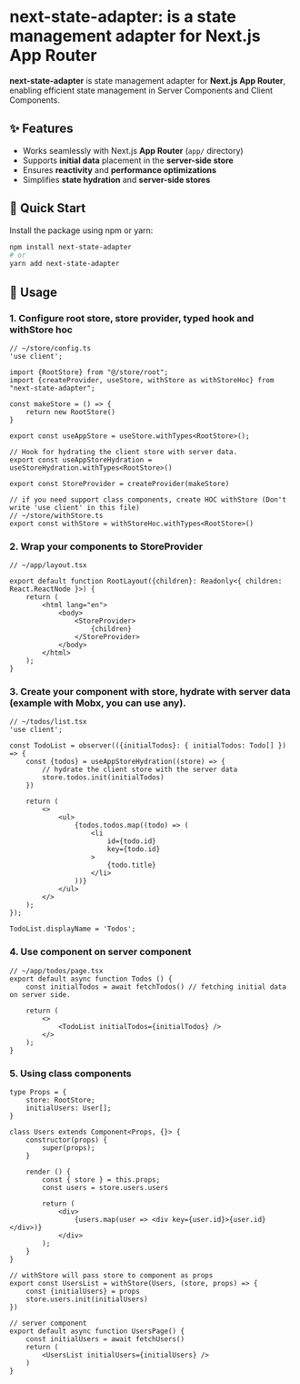 # next-state-adapter: is a state management adapter for Next.js App Router

**next-state-adapter** is state management adapter for **Next.js App Router**, enabling efficient state management in Server Components and Client Components.

## ✨ Features
- Works seamlessly with Next.js **App Router** (`app/` directory)
- Supports **initial data** placement in the **server-side store**
- Ensures **reactivity** and **performance optimizations**
- Simplifies **state hydration** and **server-side stores**

## 🚀 Quick Start

Install the package using npm or yarn:

```sh
npm install next-state-adapter
# or
yarn add next-state-adapter
```

## 📖 Usage

### 1. Configure root store, store provider, typed hook and withStore hoc

```tsx
// ~/store/config.ts
'use client';

import {RootStore} from "@/store/root";
import {createProvider, useStore, withStore as withStoreHoc} from "next-state-adapter";

const makeStore = () => {
    return new RootStore()
}

export const useAppStore = useStore.withTypes<RootStore>();

// Hook for hydrating the client store with server data.
export const useAppStoreHydration = useStoreHydration.withTypes<RootStore>()

export const StoreProvider = createProvider(makeStore)

// if you need support class components, create HOC withStore (Don't write 'use client' in this file)
// ~/store/withStore.ts
export const withStore = withStoreHoc.withTypes<RootStore>()

```

### 2. Wrap your components to StoreProvider

```tsx
// ~/app/layout.tsx

export default function RootLayout({children}: Readonly<{ children: React.ReactNode }>) {
    return (
        <html lang="en">
            <body>
                <StoreProvider>
                    {children}
                </StoreProvider>
            </body>
        </html>
    );
}
```

### 3. Create your component with store, hydrate with server data (example with Mobx, you can use any).

```tsx
// ~/todos/list.tsx
'use client';

const TodoList = observer(({initialTodos}: { initialTodos: Todo[] }) => {
    const {todos} = useAppStoreHydration((store) => {
        // hydrate the client store with the server data
        store.todos.init(initialTodos)
    })

    return (
        <>
            <ul>
                {todos.todos.map((todo) => (
                    <li
                        id={todo.id}
                        key={todo.id}
                    >
                        {todo.title}
                    </li>
                ))}
            </ul>
        </>
    );
});

TodoList.displayName = 'Todos';
```

### 4. Use component on server component

```tsx
// ~/app/todos/page.tsx
export default async function Todos () {
    const initialTodos = await fetchTodos() // fetching initial data on server side.

    return (
        <>
            <TodoList initialTodos={initialTodos} />
        </>
    );
}
```

### 5. Using class components

```tsx
type Props = {
    store: RootStore;
    initialUsers: User[];
}

class Users extends Component<Props, {}> {
    constructor(props) {
        super(props);
    }

    render () {
        const { store } = this.props;
        const users = store.users.users

        return (
            <div>
                {users.map(user => <div key={user.id}>{user.id}</div>)}
            </div>
        );
    }
}

// withStore will pass store to component as props
export const UsersList = withStore(Users, (store, props) => {
    const {initialUsers} = props
    store.users.init(initialUsers)
})

// server component
export default async function UsersPage() {
    const initialUsers = await fetchUsers()
    return (
        <UsersList initialUsers={initialUsers} />
    )
}
```
